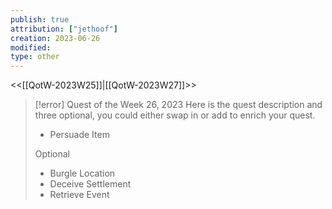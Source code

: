 ```yaml
---
publish: true
attribution: ["jethoof"]
creation: 2023-06-26
modified: 
type: other
---
```

<<[[QotW-2023W25]]|[[QotW-2023W27]]>>

> [!error] Quest of the Week 26, 2023
> Here is the quest description and three optional, you could either swap in or add to enrich your quest.
> 
>- Persuade Item
>
> Optional
>- Burgle Location 
>- Deceive Settlement 
>- Retrieve Event

